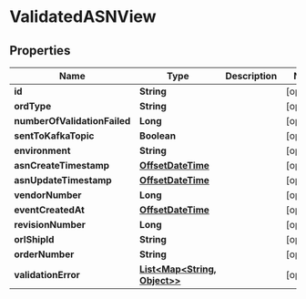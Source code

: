 # ValidatedASNView

## Properties
Name | Type | Description | Notes
------------ | ------------- | ------------- | -------------
**id** | **String** |  |  [optional]
**ordType** | **String** |  |  [optional]
**numberOfValidationFailed** | **Long** |  |  [optional]
**sentToKafkaTopic** | **Boolean** |  |  [optional]
**environment** | **String** |  |  [optional]
**asnCreateTimestamp** | [**OffsetDateTime**](OffsetDateTime.md) |  |  [optional]
**asnUpdateTimestamp** | [**OffsetDateTime**](OffsetDateTime.md) |  |  [optional]
**vendorNumber** | **Long** |  |  [optional]
**eventCreatedAt** | [**OffsetDateTime**](OffsetDateTime.md) |  |  [optional]
**revisionNumber** | **Long** |  |  [optional]
**orlShipId** | **String** |  |  [optional]
**orderNumber** | **String** |  |  [optional]
**validationError** | [**List&lt;Map&lt;String, Object&gt;&gt;**](Map.md) |  |  [optional]
